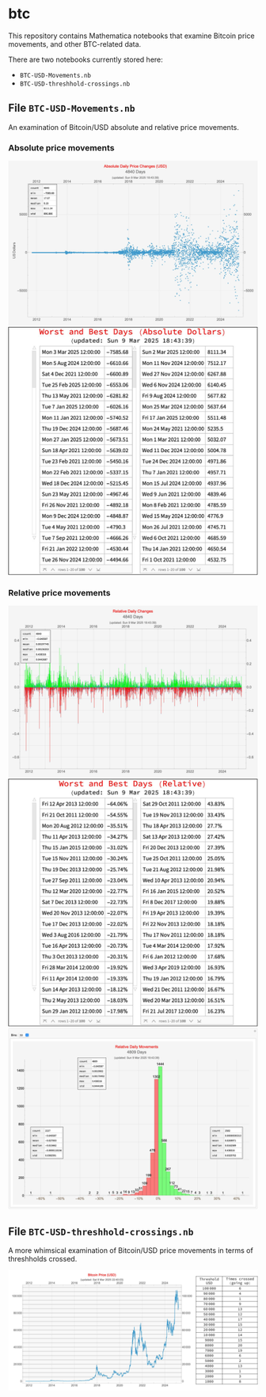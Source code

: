 # btc

This repository contains Mathematica notebooks that examine Bitcoin price movements, and other BTC-related data.

There are two notebooks currently stored here:

* `BTC-USD-Movements.nb`
* `BTC-USD-threshhold-crossings.nb`

## File `BTC-USD-Movements.nb`

An examination of Bitcoin/USD absolute and relative price movements.

### Absolute price movements
![BTC-USD absolute daily Movements](BTC-USD-Movements-Absolute-Daily.jpg)
![BTC-USD Movements Best Worst Absolute Daily](BTC-USD-Movements-Best-Worst-Absolute-Daily.jpg)

### Relative price movements
![BTC-USD relative daily movements](BTC-USD-Movements-Relative-Daily.jpg)
![BTC-USD Movements Best Worst Relative Daily](BTC-USD-Movements-Best-Worst-Relative-Daily.jpg)
![BTC-USD-Movements-Histogram-Relative-Daily](BTC-USD-Movements-Histogram-Relative-Daily.jpg)


## File `BTC-USD-threshhold-crossings.nb`

A more whimsical examination of Bitcoin/USD price movements in terms of threshholds crossed.

![BTC-USD threshhold crossings](BTC-USD-threshold-crossings.jpg)

